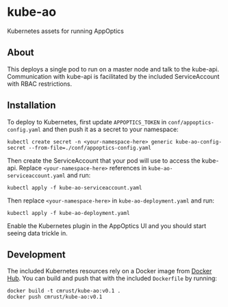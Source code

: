 # kube-ao
Kubernetes assets for running AppOptics

## About

This deploys a single pod to run on a master node and talk to the kube-api. Communication with kube-api is facilitated by the included ServiceAccount with RBAC restrictions.

## Installation

To deploy to Kubernetes, first update `APPOPTICS_TOKEN` in `conf/appoptics-config.yaml` and then push it as a secret to your namespace:
```
kubectl create secret -n <your-namespace-here> generic kube-ao-config-secret --from-file=./conf/appoptics-config.yaml
```

Then create the ServiceAccount that your pod will use to access the kube-api. Replace `<your-namespace-here>` references in `kube-ao-serviceaccount.yaml` and run:
```
kubectl apply -f kube-ao-serviceaccount.yaml
```

Then replace `<your-namespace-here>` in `kube-ao-deployment.yaml` and run:
```
kubectl apply -f kube-ao-deployment.yaml
```

Enable the Kubernetes plugin in the AppOptics UI and you should start seeing data trickle in.

## Development

The included Kubernetes resources rely on a Docker image from [Docker Hub](https://hub.docker.com/r/cmrust/kube-ao/). You can build and push that with the included `Dockerfile` by running:
```
docker build -t cmrust/kube-ao:v0.1 .
docker push cmrust/kube-ao:v0.1
```
